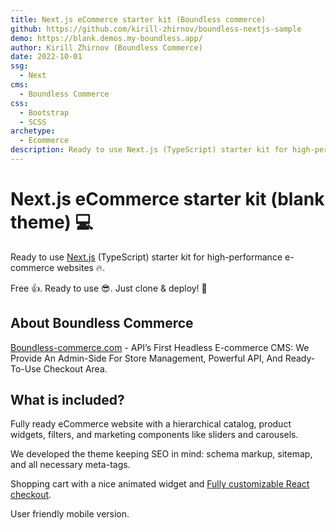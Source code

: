 ```yaml
---
title: Next.js eCommerce starter kit (Boundless commerce)
github: https://github.com/kirill-zhirnov/boundless-nextjs-sample
demo: https://blank.demos.my-boundless.app/
author: Kirill Zhirnov (Boundless Commerce)
date: 2022-10-01
ssg:
  - Next
cms:
  - Boundless Commerce
css:
  - Bootstrap
  - SCSS
archetype:
  - Ecommerce
description: Ready to use Next.js (TypeScript) starter kit for high-performance e-commerce websites.
---
```


# Next.js eCommerce starter kit (blank theme) 💻

Ready to use [Next.js](https://nextjs.org) (TypeScript) starter kit for high-performance
e-commerce websites 🔥.

Free 👍. Ready to use 😎. Just clone & deploy! 🤘

## About Boundless Commerce

[Boundless-commerce.com](https://boundless-commerce.com/) - API’s First Headless E-commerce CMS: We Provide An
Admin-Side For Store Management, Powerful API, And Ready-To-Use Checkout Area.

## What is included?

Fully ready eCommerce website with a hierarchical catalog, product widgets,
filters, and marketing components like sliders and carousels.

We developed the theme keeping SEO in mind: schema markup, sitemap, and
all necessary meta-tags.

Shopping cart with a nice animated widget and [Fully customizable React checkout](https://github.com/kirill-zhirnov/boundless-checkout-react).

User friendly mobile version.